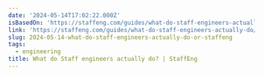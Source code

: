 ```yaml
---
date: '2024-05-14T17:02:22.000Z'
isBasedOn: 'https://staffeng.com/guides/what-do-staff-engineers-actually-do/'
link: 'https://staffeng.com/guides/what-do-staff-engineers-actually-do/'
slug: 2024-05-14-what-do-staff-engineers-actually-do-or-staffeng
tags:
  - engineering
title: What do Staff engineers actually do? | StaffEng
---
```

 
